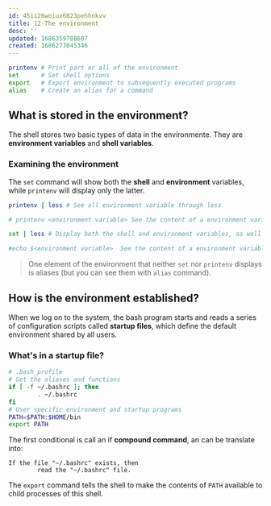 ```yaml
---
id: 45ii26woiux6823pehhnkvv
title: 12-The environment
desc: ''
updated: 1686359788607
created: 1686277045346
---
```


```BASH
printenv # Print part or all of the environment
set      # Set shell options
export   # Export environment to subsequently executed programs
alias    # Create an alias for a command
```

## What is stored in the environment?

The shell stores two basic types of data in the environmente. They are **environment variables** and **shell variables**.

### Examining the environment

The `set` command will show both the **shell** and **environment** variables, while `printenv` will display only the latter.

```BASH
printenv | less # See all environment variable through less

# printenv <environment variable> See the content of a environment variable

set | less # Display both the shell and environment variables, as well as any defined shell functions.

#echo $<environment variable>  See the content of a environment variable
```

> One element of the environment that neither `set` nor `printenv` displays is aliases (but you can see them with `alias` command).

## How is the environment established?

When we log on to the system, the bash program starts and reads a series
of configuration scripts called **startup files**, which define the default environment shared by all users.

### What's in a startup file?

```BASH
# .bash_profile
# Get the aliases and functions
if [ -f ~/.bashrc ]; then
		. ~/.bashrc
fi
# User specific environment and startup programs
PATH=$PATH:$HOME/bin
export PATH
```

The first conditional is call an if **compound command**, an can be translate into:

```
If the file "~/.bashrc" exists, then
		read the "~/.bashrc" file.
```

The `export` command tells the shell to make the contents of `PATH` available to child processes of this shell.
